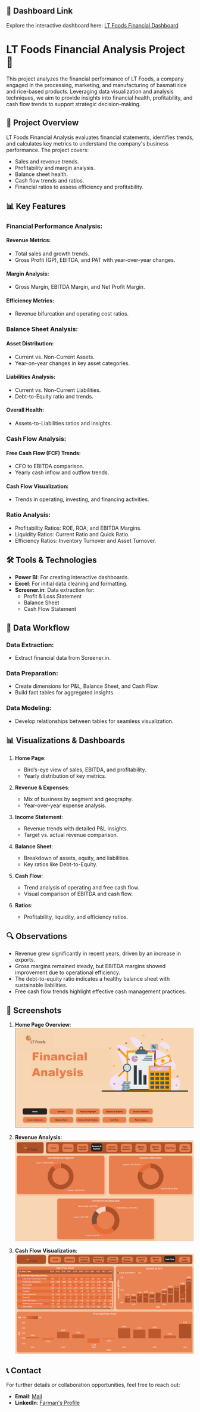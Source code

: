 ## 🔧 Dashboard Link

Explore the interactive dashboard here: [LT Foods Financial Dashboard](https://app.powerbi.com/view?r=eyJrIjoiMjUwZGIyZTktYmI0Yi00ZGM2LTliMmItYjM2ZWJkMzhkNjJhIiwidCI6IjdhZWYzOTEyLWQ2NTAtNDljZi1iMzk3LWFjODJjNDNmODgwMiJ9 )

# LT Foods Financial Analysis Project 🚀

This project analyzes the financial performance of LT Foods, a company engaged in the processing, marketing, and manufacturing of basmati rice and rice-based products. Leveraging data visualization and analysis techniques, we aim to provide insights into financial health, profitability, and cash flow trends to support strategic decision-making.

## 🔬 Project Overview

LT Foods Financial Analysis evaluates financial statements, identifies trends, and calculates key metrics to understand the company's business performance. The project covers:

- Sales and revenue trends.
- Profitability and margin analysis.
- Balance sheet health.
- Cash flow trends and ratios.
- Financial ratios to assess efficiency and profitability.

## 📊 Key Features

### Financial Performance Analysis:

#### Revenue Metrics:
- Total sales and growth trends.
- Gross Profit (GP), EBITDA, and PAT with year-over-year changes.

#### Margin Analysis:
- Gross Margin, EBITDA Margin, and Net Profit Margin.

#### Efficiency Metrics:
- Revenue bifurcation and operating cost ratios.

### Balance Sheet Analysis:

#### Asset Distribution:
- Current vs. Non-Current Assets.
- Year-on-year changes in key asset categories.

#### Liabilities Analysis:
- Current vs. Non-Current Liabilities.
- Debt-to-Equity ratio and trends.

#### Overall Health:
- Assets-to-Liabilities ratios and insights.

### Cash Flow Analysis:

#### Free Cash Flow (FCF) Trends:
- CFO to EBITDA comparison.
- Yearly cash inflow and outflow trends.

#### Cash Flow Visualization:
- Trends in operating, investing, and financing activities.

### Ratio Analysis:
- Profitability Ratios: ROE, ROA, and EBITDA Margins.
- Liquidity Ratios: Current Ratio and Quick Ratio.
- Efficiency Ratios: Inventory Turnover and Asset Turnover.

## 🛠️ Tools & Technologies

- **Power BI**: For creating interactive dashboards.
- **Excel**: For initial data cleaning and formatting.
- **Screener.in**: Data extraction for:
  - Profit & Loss Statement
  - Balance Sheet
  - Cash Flow Statement

## 🔄 Data Workflow

### Data Extraction:
- Extract financial data from Screener.in.

### Data Preparation:
- Create dimensions for P&L, Balance Sheet, and Cash Flow.
- Build fact tables for aggregated insights.

### Data Modeling:
- Develop relationships between tables for seamless visualization.

## 📊 Visualizations & Dashboards

1. **Home Page**:
   - Bird’s-eye view of sales, EBITDA, and profitability.
   - Yearly distribution of key metrics.

2. **Revenue & Expenses**:
   - Mix of business by segment and geography.
   - Year-over-year expense analysis.

3. **Income Statement**:
   - Revenue trends with detailed P&L insights.
   - Target vs. actual revenue comparison.

4. **Balance Sheet**:
   - Breakdown of assets, equity, and liabilities.
   - Key ratios like Debt-to-Equity.

5. **Cash Flow**:
   - Trend analysis of operating and free cash flow.
   - Visual comparison of EBITDA and cash flow.

6. **Ratios**:
   - Profitability, liquidity, and efficiency ratios.

## 🔍 Observations

- Revenue grew significantly in recent years, driven by an increase in exports.
- Gross margins remained steady, but EBITDA margins showed improvement due to operational efficiency.
- The debt-to-equity ratio indicates a healthy balance sheet with sustainable liabilities.
- Free cash flow trends highlight effective cash management practices.


## 🔔 Screenshots

1. **Home Page Overview**:
   ![image_alt](https://github.com/farman-7/LT-Food-Financial-Analysis/blob/d9b5cc1820351dd0db7a92b50f3ebb3595bab761/1.Home.png)

2. **Revenue Analysis**:
   ![image_alt](https://github.com/farman-7/LT-Food-Financial-Analysis/blob/d9b5cc1820351dd0db7a92b50f3ebb3595bab761/4.Revenue%20Expense.png)

3. **Cash Flow Visualization**:
   ![image_alt](https://github.com/farman-7/LT-Food-Financial-Analysis/blob/d9b5cc1820351dd0db7a92b50f3ebb3595bab761/9.Cash%20Flow.png)


## 📞 Contact

For further details or collaboration opportunities, feel free to reach out:

- **Email**: [Mail](mailto:md.farman.data@gmail.com)  
- **LinkedIn**: [Farman's Profile](https://www.linkedin.com/in/md-farman-2858a61ab/)  
